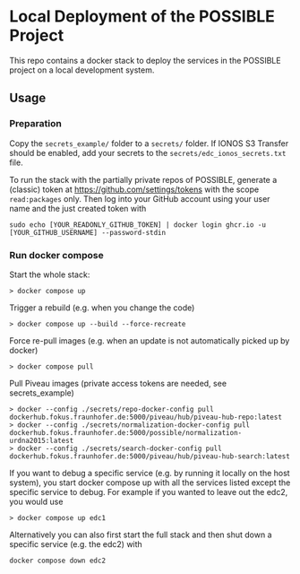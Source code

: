 # Local Deployment of the POSSIBLE Project

This repo contains a docker stack to deploy the services in the POSSIBLE project on a local development system.


## Usage

### Preparation
Copy the `secrets_example/` folder to a `secrets/` folder. 
If IONOS S3 Transfer should be enabled, add your secrets to the `secrets/edc_ionos_secrets.txt` file.

To run the stack with the partially private repos of POSSIBLE, generate a (classic) token at https://github.com/settings/tokens with the scope `read:packages` only.
Then log into your GitHub account using your user name and the just created token with
```
sudo echo [YOUR_READONLY_GITHUB_TOKEN] | docker login ghcr.io -u [YOUR_GITHUB_USERNAME] --password-stdin
```


### Run docker compose
Start the whole stack:
```
> docker compose up
```

Trigger a rebuild (e.g. when you change the code)
```
> docker compose up --build --force-recreate
```

Force re-pull images (e.g. when an update is not automatically picked up by docker)
```
> docker compose pull
```

Pull Piveau images (private access tokens are needed, see secrets_example)
```
> docker --config ./secrets/repo-docker-config pull dockerhub.fokus.fraunhofer.de:5000/piveau/hub/piveau-hub-repo:latest
> docker --config ./secrets/normalization-docker-config pull dockerhub.fokus.fraunhofer.de:5000/possible/normalization-urdna2015:latest
> docker --config ./secrets/search-docker-config pull dockerhub.fokus.fraunhofer.de:5000/piveau/hub/piveau-hub-search:latest
```

If you want to debug a specific service (e.g. by running it locally on the host system), you start docker compose up with all the services listed except the specific service to debug.
For example if you wanted to leave out the edc2, you would use 
```
> docker compose up edc1
```

Alternatively you can also first start the full stack and then shut down a specific service (e.g. the edc2) with

    docker compose down edc2

